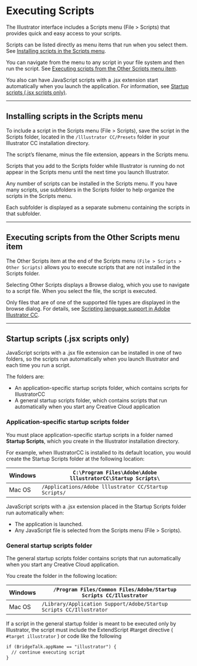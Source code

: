 <a id="introduction-executingscripts"></a>

# Executing Scripts

The Illustrator interface includes a Scripts menu (File > Scripts) that provides quick and easy access to your scripts.

Scripts can be listed directly as menu items that run when you select them. See [Installing scripts in the Scripts menu](#introduction-executingscripts-installing).

You can navigate from the menu to any script in your file system and then run the script. See [Executing scripts from the Other Scripts menu item](#introduction-executingscripts-executing).

You also can have JavaScript scripts with a .jsx extension start automatically when you launch the application. For information, see [Startup scripts (.jsx scripts only)](#introduction-executingscripts-startup).

---

<a id="introduction-executingscripts-installing"></a>

## Installing scripts in the Scripts menu

To include a script in the Scripts menu (File > Scripts), save the script in the Scripts folder, located in the `/lllustrator CC/Presets` folder in your lllustrator CC installation directory.

The script’s filename, minus the file extension, appears in the Scripts menu.

Scripts that you add to the Scripts folder while Illustrator is running do not appear in the Scripts menu until the next time you launch Illustrator.

Any number of scripts can be installed in the Scripts menu. If you have many scripts, use subfolders in the Scripts folder to help organize the scripts in the Scripts menu.

Each subfolder is displayed as a separate submenu containing the scripts in that subfolder.

---

<a id="introduction-executingscripts-executing"></a>

## Executing scripts from the Other Scripts menu item

The Other Scripts item at the end of the Scripts menu `(File > Scripts > Other Scripts)` allows you to execute scripts that are not installed in the Scripts folder.

Selecting Other Scripts displays a Browse dialog, which you use to navigate to a script file. When you select the file, the script is executed.

Only files that are of one of the supported file types are displayed in the browse dialog. For details, see [Scripting language support in Adobe Illustrator CC](scriptingLanguageSupport.md#introduction-scriptinglanguagesupport).

---

<a id="introduction-executingscripts-startup"></a>

## Startup scripts (.jsx scripts only)

JavaScript scripts with a .jsx file extension can be installed in one of two folders, so the scripts run automatically when you launch Illustrator and each time you run a script.

The folders are:

- An application-specific startup scripts folder, which contains scripts for IllustratorCC
- A general startup scripts folder, which contains scripts that run automatically when you start any Creative Cloud application

### Application-specific startup scripts folder

You must place application-specific startup scripts in a folder named **Startup Scripts**, which you create in the Illustrator installation directory.

For example, when IllustratorCC is installed to its default location, you would create the Startup Scripts folder at the following location:

| Windows   | `C:\Program Files\Adobe\Adobe lllustratorCC\Startup Scripts\`   |
|-----------|-----------------------------------------------------------------|
| Mac OS    | `/Applications/Adobe lllustrator CC/Startup Scripts/`           |

JavaScript scripts with a .jsx extension placed in the Startup Scripts folder run automatically when:

- The application is launched.
- Any JavaScript file is selected from the Scripts menu (File > Scripts).

### General startup scripts folder

The general startup scripts folder contains scripts that run automatically when you start any Creative Cloud application.

You create the folder in the following location:

| Windows   | `/Program Files/Common Files/Adobe/Startup Scripts CC/Illustrator`   |
|-----------|----------------------------------------------------------------------|
| Mac OS    | `/Library/Application Support/Adobe/Startup Scripts CC/Illustrator`  |

If a script in the general startup folder is meant to be executed only by Illustrator, the script must include the ExtendScript #target directive ( `#target illustrator` ) or code like the following

```default
if (BridgeTalk.appName == "illustrator") {
  // continue executing script
}
```

